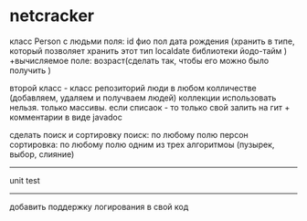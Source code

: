 # netcracker
класс Person с людьми
поля: id 
	  фио 
	  пол
	  дата рождения (хранить в типе, который позволяет хранить этот тип localdate библиотеки йодо-тайм )
	  +вычисляемое поле: возраст(сделать так, чтобы его можно было получить )	
	  
второй класс - класс репозиторий 
люди в любом колличестве (добавляем, удаляем и получваем людей)
	 коллекции использовать нельзя. только массивы. если списаок - то только свой 
залить на гит + комментарии в виде javadoc

сделать поиск и сортировку
	поиск: по любому полю персон
	сортировка: по любому полю одним из трех алгоритмоы (пузырек, выбор, слияние)

_______
unit test

_______
добавить поддержку логирования в свой код


